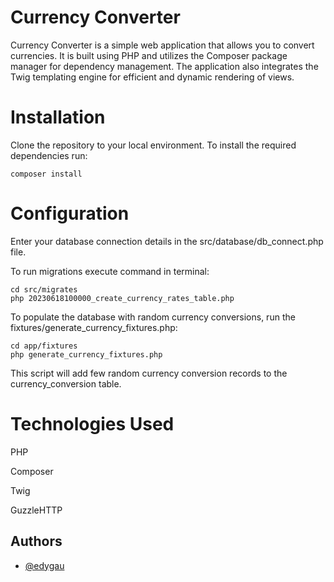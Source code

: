 # Currency Converter

Currency Converter is a simple web application that allows you to convert currencies. It is built using PHP and utilizes the Composer package manager for dependency management. The application also integrates the Twig templating engine for efficient and dynamic rendering of views.

# Installation

Clone the repository to your local environment. To install the required dependencies run: 

    composer install

# Configuration

Enter your database connection details in the src/database/db_connect.php file.

To run migrations execute command in terminal:

    cd src/migrates
    php 20230618100000_create_currency_rates_table.php

To populate the database with random currency conversions, run the fixtures/generate_currency_fixtures.php:

    cd app/fixtures
    php generate_currency_fixtures.php

This script will add few random currency conversion records to the currency_conversion table.

# Technologies Used

PHP

Composer

Twig

GuzzleHTTP

## Authors

- [@edygau](https://www.github.com/edygau)

